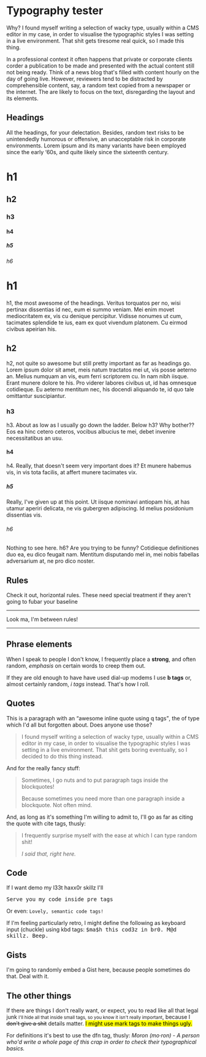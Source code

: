<h1>Typography tester</h1>

<p class="intro">Why? I found myself writing a selection of wacky type, usually within a CMS editor in my case, in order to visualise the typographic styles I was setting in a live environment. That shit gets tiresome real quick, so I made this thing.</p>
<p>In a professional context it often happens that private or corporate clients corder a publication to be made and presented with the actual content still not being ready. Think of a news blog that's filled with content hourly on the day of going live. However, reviewers tend to be distracted by comprehensible content, say, a random text copied from a newspaper or the internet. The are likely to focus on the text, disregarding the layout and its elements.</p>
<h2>Headings</h2>
<p>All the headings, for your delectation. Besides, random text risks to be unintendedly humorous or offensive, an unacceptable risk in corporate environments. Lorem ipsum and its many variants have been employed since the early ‘60s, and quite likely since the sixteenth century.</p>

<h1>h1</h1>
<h2>h2</h2>
<h3>h3</h3>
<h4>h4</h4>
<h5>h5</h5>
<h6>h6</h6>

<h1>h1</h1>
<p>h1, the most awesome of the headings. Veritus torquatos per no, wisi pertinax dissentias id nec, eum ei summo veniam. Mei enim movet mediocritatem ex, vis cu denique percipitur. Vidisse nonumes ut cum, tacimates splendide te ius, eam ex quot vivendum platonem. Cu eirmod civibus apeirian his.</p>

<h2>h2</h2>
<p>h2, not quite so awesome but still pretty important as far as headings go. Lorem ipsum dolor sit amet, meis natum tractatos mei ut, vis posse aeterno an. Melius numquam an vis, eum ferri scriptorem cu. In nam nibh iisque. Erant munere dolore te his. Pro viderer labores civibus ut, id has omnesque cotidieque. Eu aeterno mentitum nec, his docendi aliquando te, id quo tale omittantur suscipiantur.</p>

<h3>h3</h3>
<p>h3. About as low as I usually go down the ladder. Below h3? Why bother?? Eos ea hinc cetero ceteros, vocibus albucius te mei, debet invenire necessitatibus an usu.</p>

<h4>h4</h4>
<p>h4. Really, that doesn't seem very important does it? Et munere habemus vis, in vis tota facilis, at affert munere tacimates vix.</h4>

<h5>h5</h5>
<p>Really, I've given up at this point. Ut iisque nominavi antiopam his, at has utamur aperiri delicata, ne vis gubergren adipiscing. Id melius posidonium dissentias vis.</p>

<h6>h6</h6>
<p>Nothing to see here. h6? Are you trying to be funny? Cotidieque definitiones duo ea, eu dico feugait nam. Mentitum disputando mel in, mei nobis fabellas adversarium at, ne pro dico noster.</p>

<h2>Rules</h2>
<p>Check it out, horizontal rules. These need special treatment if they aren't going to fubar your baseline</p>
<hr>
<p>Look ma, I'm between rules!</p>
<hr>

<h2>Phrase elements</h2>
<p>When I speak to people I don't know, I frequently place a <strong>strong</strong>, and often random, <em>emphasis</em> on certain words to creep them out.</p>
<p>If they are old enough to have have used dial-up modems I use <b>b tags</b> or, almost certainly random, <i>i tags</i> instead. That's how I roll.</p>

<h2>Quotes</h2>
<p>This is a paragraph with an <q>awesome inline quote using q tags</q>, the of type which I'd all but forgotten about. Does anyone use those?</p>

<blockquote>I found myself writing a selection of wacky type, usually within a CMS editor in my case, in order to visualise the typographic styles I was setting in a live environment. That shit gets boring eventually, so I decided to do this thing instead.</blockquote>

<p>And for the really fancy stuff:</p>

<blockquote>
  <p>Sometimes, I go nuts and to put paragraph tags inside the blockquotes!</p>
  <p>Because sometimes you need more than one paragraph inside a blockquote. Not often mind.</p>
</blockquote>

<p>And, as long as it's something I'm willing to admit to, I'll go as far as citing the quote with cite tags, thusly:</p>
<blockquote>
	<p>I frequently surprise myself with the ease at which I can type random shit!</p>
	<cite>I said that, right here.</cite>
</blockquote>

<h2>Code</h2>
<p>If I want demo my l33t haxx0r skillz I'll</p>
<pre>Serve you my code inside pre tags</pre>
<p>Or even: <code>Lovely, semantic code tags!</code></p>
<p>If I'm feeling particularly retro, I might define the following as keyboard input (chuckle) using kbd tags: <kbd>$ma$h this cod3z in br0. M@d skillz. Beep.</kbd></p>

<h2>Gists</h2>
<p>I'm going to randomly embed a Gist here, because people sometimes do that. Deal with it.
<script src="https://gist.github.com/nternetinspired/9409514.js"></script>

<h2>The other things</h2>
<p>If there are things I don't really want, or expect, you to read like all that legal junk
    <small>I'll hide all that inside small tags, so you know it isn't really important</small>,
    because I
    <strike>don't give a shit</strike>
    details matter.
    <mark>I might use mark tags to make things ugly.</mark>
</p>
<p>For definitions it's best to use the dfn tag, thusly:
    <dfn>Moron (mo·ron) - A person who'd write a whole page of this crap in order to check their typographical basics.</dfn>
</p>
